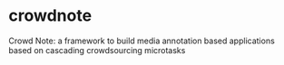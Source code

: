 # crowdnote
Crowd Note: a framework to build media annotation based applications based on cascading crowdsourcing microtasks
